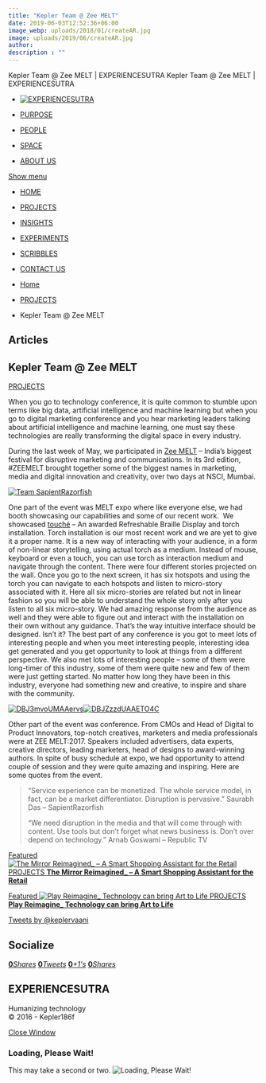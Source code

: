```yaml
---
title: "Kepler Team @ Zee MELT"
date: 2019-06-03T12:52:36+06:00
image_webp: uploads/2018/01/createAR.jpg
image: uploads/2019/06/createAR.jpg
author: 
description : ""
---
```


Kepler Team @ Zee MELT | EXPERIENCESUTRA                         Kepler Team @ Zee MELT | EXPERIENCESUTRA                                   

*   [![EXPERIENCESUTRA](/wp-content/themes/tresor-theme/images/logo.png)](http://experiencesutra.com/)

*   [PURPOSE](http://experiencesutra.com/purpose/)
*   [PEOPLE](http://experiencesutra.com/people/)
*   [SPACE](http://experiencesutra.com/gallery/space/)
*   [ABOUT US](http://experiencesutra.com/about-us/)

 [Show menu](#dat-menu)

*   [HOME](http://experiencesutra.com/)
*   [PROJECTS](http://experiencesutra.com/category/projects/)
*   [INSIGHTS](http://experiencesutra.com/category/insights/)
*   [EXPERIMENTS](http://experiencesutra.com/category/experiments/)
*   [SCRIBBLES](http://experiencesutra.com/category/scribbles/)
*   [CONTACT US](http://experiencesutra.com/contact-us/)

*   [Home](http://experiencesutra.com)
*   [PROJECTS](http://experiencesutra.com/category/projects/)
*   Kepler Team @ Zee MELT

Articles
--------

Kepler Team @ Zee MELT
----------------------

[PROJECTS](http://experiencesutra.com/category/projects/)

When you go to technology conference, it is quite common to stumble upon terms like big data, artificial intelligence and machine learning but when you go to digital marketing conference and you hear marketing leaders talking about artificial intelligence and machine learning, one must say these technologies are really transforming the digital space in every industry.

During the last week of May, we participated in [Zee MELT](http://zeemelt.com/) – India’s biggest festival for disruptive marketing and communications. In its 3rd edition, #ZEEMELT brought together some of the biggest names in marketing, media and digital innovation and creativity, over two days at NSCI, Mumbai.

[![Team SapientRazorfish](http://experiencesutra.com/wp-content/uploads/2017/06/DBIam1sUwAE-sSp-1024x768.jpg)](http://experiencesutra.com/wp-content/uploads/2017/06/DBIam1sUwAE-sSp.jpg)

One part of the event was MELT expo where like everyone else, we had booth showcasing our capabilities and some of our recent work.  We showcased [touché](http://touche.world/) – An awarded Refreshable Braille Display and torch installation. Torch installation is our most recent work and we are yet to give it a proper name. It is a new way of interacting with your audience, in a form of non-linear storytelling, using actual torch as a medium. Instead of mouse, keyboard or even a touch, you can use torch as interaction medium and navigate through the content. There were four different stories projected on the wall. Once you go to the next screen, it has six hotspots and using the torch you can navigate to each hotspots and listen to micro-story associated with it. Here all six micro-stories are related but not in linear fashion so you will be able to understand the whole story only after you listen to all six micro-story. We had amazing response from the audience as well and they were able to figure out and interact with the installation on their own without any guidance. That’s the way intuitive interface should be designed. Isn’t it? The best part of any conference is you got to meet lots of interesting people and when you meet interesting people, interesting idea get generated and you get opportunity to look at things from a different perspective. We also met lots of interesting people – some of them were long-timer of this industry, some of them were quite new and few of them were just getting started. No matter how long they have been in this industry, everyone had something new and creative, to inspire and share with the community.

[![DBJ3mvoUMAAervs](http://experiencesutra.com/wp-content/uploads/2017/06/DBJ3mvoUMAAervs-300x225.jpg)](http://experiencesutra.com/wp-content/uploads/2017/06/DBJ3mvoUMAAervs.jpg)[![DBJZzzdUAAETO4C](http://experiencesutra.com/wp-content/uploads/2017/06/DBJZzzdUAAETO4C-300x225.jpg)](http://experiencesutra.com/wp-content/uploads/2017/06/DBJZzzdUAAETO4C.jpg)

Other part of the event was conference. From CMOs and Head of Digital to Product Innovators, top-notch creatives, marketers and media professionals were at ZEE MELT:2017. Speakers included advertisers, data experts, creative directors, leading marketers, head of designs to award-winning authors. In spite of busy schedule at expo, we had opportunity to attend couple of session and they were quite amazing and inspiring. Here are some quotes from the event.

> “Service experience can be monetized. The whole service model, in fact, can be a market differentiator. Disruption is pervasive.” Saurabh Das – SapientRazorfish
> 
> “We need disruption in the media and that will come through with content. Use tools but don’t forget what news business is. Don’t over depend on technology.” Arnab Goswami – Republic TV

[Featured ![The Mirror Reimagined_ – A Smart Shopping Assistant for the Retail](http://experiencesutra.com/wp-content/uploads/2018/05/Mirror_StoryBoard_02MAY181-397x310_c.jpg)   PROJECTS **The Mirror Reimagined\_ – A Smart Shopping Assistant for the Retail**](http://experiencesutra.com/projects/the-mirror-reimagined_-a-smart-shopping-assistant-for-the-retail/) 

[Featured ![Play Reimagine_ Technology can bring Art to Life](http://experiencesutra.com/wp-content/uploads/2018/05/1_xB_z9sAFVwMt2pf3hmYuNw-397x310_c.png)   PROJECTS **Play Reimagine\_ Technology can bring Art to Life**](http://experiencesutra.com/projects/play-reimagine_/) 

[Tweets by @keplervaani](https://twitter.com/twitterdev)

Socialize
---------

[**0**_Shares_](http://www.facebook.com/sharer/sharer.php?u=http://experiencesutra.com) [**0**_Tweets_](#) [**0**_+1's_](https://plus.google.com/share?url=http://experiencesutra.com) [**0**_Shares_](http://www.linkedin.com/shareArticle?mini=true&url=http://experiencesutra.com&title=EXPERIENCESUTRA+-+Humanizing+Technology)

EXPERIENCESUTRA
---------------

Humanizing technology  
© 2016 - Kepler186f

[Close Window](#)

### Loading, Please Wait!

This may take a second or two. ![Loading, Please Wait!](http://experiencesutra.com/wp-content/themes/tresor-theme/images/loading.gif "Loading, Please Wait!")